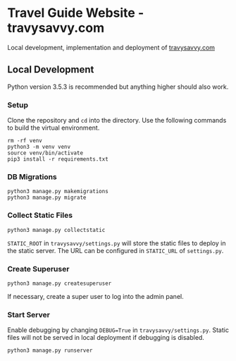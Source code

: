 # Travel Guide Website - travysavvy.com

Local development, implementation and deployment of <a href="http://travysavvy.com/" target="_blank">travysavvy.com</a>
## Local Development

Python version 3.5.3 is recommended but anything higher should also work.
### Setup
Clone the repository and `cd` into the directory. Use the following commands to build the virtual environment.
```
rm -rf venv
python3 -m venv venv
source venv/bin/activate
pip3 install -r requirements.txt
```
<!-- Update `SECRET_KEY` and `EMAIL_HOST_PASSWORD` in `travysavvy/settings.py` with proper values. Also update other variables (such as `EMAIL_HOST`, `STATIC_URL`, `MEDIA_URL`) if necessary. -->
### DB Migrations
```
python3 manage.py makemigrations
python3 manage.py migrate
```
### Collect Static Files
```
python3 manage.py collectstatic
```
`STATIC_ROOT` in `travysavvy/settings.py` will store the static files to deploy in the static server. The URL can be configured in `STATIC_URL` of `settings.py`.

### Create Superuser
```
python3 manage.py createsuperuser
```
If necessary, create a super user to log into the admin panel.

### Start Server
Enable debugging by changing `DEBUG=True` in `travysavvy/settings.py`. Static files will not be served in local deployment if debugging is disabled.
```
python3 manage.py runserver
```
